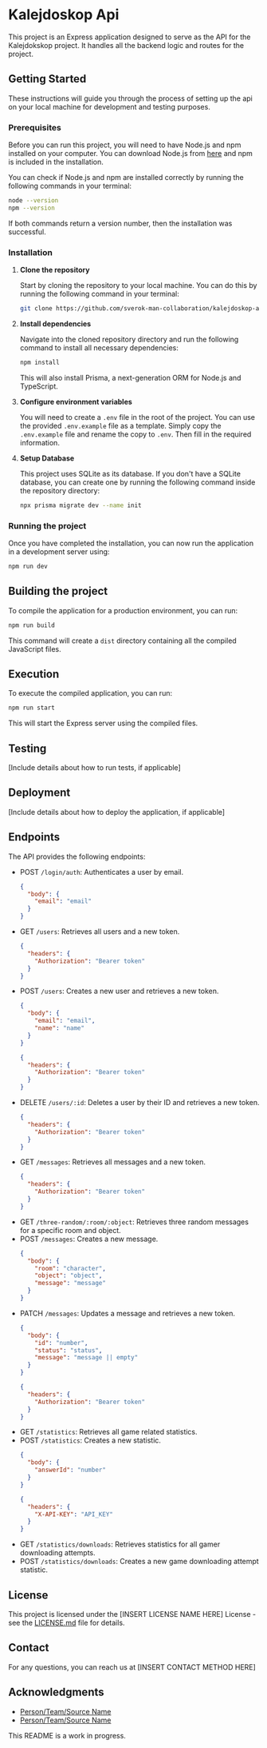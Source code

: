 # Kalejdoskop Api

This project is an Express application designed to serve as the API for the Kalejdokskop project. It handles all the backend logic and routes for the project.

## Getting Started

These instructions will guide you through the process of setting up the api on your local machine for development and testing purposes.

### Prerequisites

Before you can run this project, you will need to have Node.js and npm installed on your computer. You can download Node.js from [here](https://nodejs.org/) and npm is included in the installation.

You can check if Node.js and npm are installed correctly by running the following commands in your terminal:

```sh
node --version
npm --version
```

If both commands return a version number, then the installation was successful.

### Installation

1. **Clone the repository**

   Start by cloning the repository to your local machine. You can do this by running the following command in your terminal:

   ```sh
   git clone https://github.com/sverok-man-collaboration/kalejdoskop-api.git
   ```

2. **Install dependencies**

   Navigate into the cloned repository directory and run the following command to install all necessary dependencies:

   ```sh
   npm install
   ```

   This will also install Prisma, a next-generation ORM for Node.js and TypeScript.

3. **Configure environment variables**

   You will need to create a `.env` file in the root of the project. You can use the provided `.env.example` file as a template. Simply copy the `.env.example` file and rename the copy to `.env`. Then fill in the required information.

4. **Setup Database**

   This project uses SQLite as its database. If you don't have a SQLite database, you can create one by running the following command inside the repository directory:

   ```sh
   npx prisma migrate dev --name init
   ```

### Running the project

Once you have completed the installation, you can now run the application in a development server using:

```sh
npm run dev
```

## Building the project

To compile the application for a production environment, you can run:

```sh
npm run build
```

This command will create a `dist` directory containing all the compiled JavaScript files.

## Execution

To execute the compiled application, you can run:

```sh
npm run start
```

This will start the Express server using the compiled files.

## Testing

[Include details about how to run tests, if applicable]

## Deployment

[Include details about how to deploy the application, if applicable]

## Endpoints

The API provides the following endpoints:

- POST `/login/auth`: Authenticates a user by email.
  ```json
  {
    "body": {
      "email": "email"
    }
  }
  ```
- GET `/users`: Retrieves all users and a new token.
  ```json
  {
    "headers": {
      "Authorization": "Bearer token"
    }
  }
  ```
- POST `/users`: Creates a new user and retrieves a new token.
  ```json
  {
    "body": {
      "email": "email",
      "name": "name"
    }
  }
  ```
  ```json
  {
    "headers": {
      "Authorization": "Bearer token"
    }
  }
  ```
- DELETE `/users/:id`: Deletes a user by their ID and retrieves a new token.
  ```json
  {
    "headers": {
      "Authorization": "Bearer token"
    }
  }
  ```
- GET `/messages`: Retrieves all messages and a new token.
  ```json
  {
    "headers": {
      "Authorization": "Bearer token"
    }
  }
  ```
- GET `/three-random/:room/:object`: Retrieves three random messages for a specific room and object.
- POST `/messages`: Creates a new message.
  ```json
  {
    "body": {
      "room": "character",
      "object": "object",
      "message": "message"
    }
  }
  ```
- PATCH `/messages`: Updates a message and retrieves a new token.
  ```json
  {
    "body": {
      "id": "number",
      "status": "status",
      "message": "message || empty"
    }
  }
  ```
  ```json
  {
    "headers": {
      "Authorization": "Bearer token"
    }
  }
  ```
- GET `/statistics`: Retrieves all game related statistics.
- POST `/statistics`: Creates a new statistic.
  ```json
  {
    "body": {
      "answerId": "number"
    }
  }
  ```
  ```json
  {
    "headers": {
      "X-API-KEY": "API_KEY"
    }
  }
  ```
- GET `/statistics/downloads`: Retrieves statistics for all gamer downloading attempts.
- POST `/statistics/downloads`: Creates a new game downloading attempt statistic.

## License

This project is licensed under the [INSERT LICENSE NAME HERE] License - see the [LICENSE.md](LICENSE.md) file for details.

## Contact

For any questions, you can reach us at [INSERT CONTACT METHOD HERE]

## Acknowledgments

- [Person/Team/Source Name](#)
- [Person/Team/Source Name](#)

This README is a work in progress.
